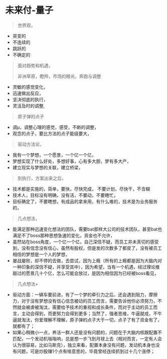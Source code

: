 # 未来付-量子



> 世界观，

* 突变的
* 不连续的
* 跳跃的
* 不确定的

> 面对趋势和机遇，
>
> 非洲草原，瞪羚，市场的眼光，奔跑与调整

* 灵敏的感觉变化，
* 迅速做出反应，
* 坚决彻底的执行，
* 灵活及时的调整,

> 原子弹的点子

* 调μ，调整心理的感觉，感受，不断的调整，
* 观念的点子，要比方法的点子能级要大，

> 驱动方法论，

* 我有一个梦想，一个愿景，一个亿一个亿，
* 梦想实现了什么好处，多想好事，心有多大胆，梦有多大产，
* 建立现实与梦想的关联，建立桥梁，

> 到执行，方案出来之后，

* 技术都是实施的，简单，要快，尽快完成， 不要计划，尽快干，不含糊
* 技术人，目标没有明确，没有活，不要动，不要瞎忙，
* 目标确定了，不要瞎想，有成品的拿来用，有什么难的，技术是为业务服务的，

> 几点想法，

* 能满足那种迅速变化想法的团队，需要bat那样大公司的技术团队，甚至bat也满足不了boss那种思想急速的变化，资金也不允许，
* 虽然站在boss角度，一个亿一个亿，自己深信不疑，而员工并未真切的感受到，没有信念没有信心，虽然有股权，但是发的次数多了都皮了，没有被员工相信的梦想是一个人的梦想，
* 屡战屡败，却不停的去做，去尝试，因为上瘾（所有的上瘾都是因为大脑内对一种印象的深信不疑，并享受其中），因为希望，当有一个机遇，经过理论推敲过的愿景几十个亿，怎么可能会放过，是因为相信因为已经被boss看见，

> 几点想法+

* 驱动方面：一辆车要前进，有了一个梦的牵引力之后，还会遇到阻力，摩擦力，对于没有梦想没有信心信念被动的员工而言，需要告诉他你必须努力，不然就会被虐被淘汰，需要给予技术的重视和成长条件，而对于主动的员工而言，主动会得到，而更努力会得到更多；当然了，强者思维，牛逼就成，不牛逼就淘汰，你爱理解不理解，原子弹的点子大于一切，点子了有了资金有了，就都有了；
* 如果心稍微小一点，养活一群人还是没有问题的，问题在于大脑内核跟配置不匹配，一个发动机嗡嗡响，总是想一步飞到月球上去（相对而言，一定有人会认为很容易，比如马斯克），独立来看，配置本身没有问题，发动机本身也没有问题，可是炒股赚1个点有啥意思的，毕竟曾经连续抓到过十几个涨停；

